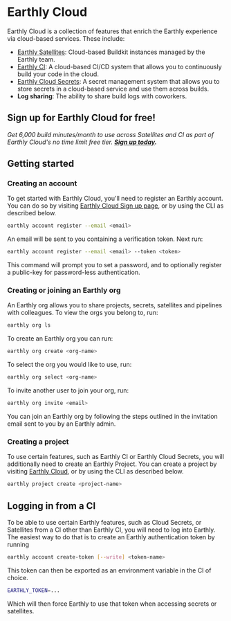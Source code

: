 # Earthly Cloud

Earthly Cloud is a collection of features that enrich the Earthly experience via cloud-based services. These include:

* [Earthly Satellites](./satellites.md): Cloud-based Buildkit instances managed by the Earthly team.
* [Earthly CI](./earthly-ci.md): A cloud-based CI/CD system that allows you to continuously build your code in the cloud.
* [Earthly Cloud Secrets](./cloud-secrets.md): A secret management system that allows you to store secrets in a cloud-based service and use them across builds.
* **Log sharing**: The ability to share build logs with coworkers.

## Sign up for Earthly Cloud for free!
*Get 6,000 build minutes/month to use across Satellites and CI as part of Earthly Cloud's no time limit free tier.* ***[Sign up today](https://cloud.earthly.dev/login).***

## Getting started

### Creating an account

To get started with Earthly Cloud, you'll need to register an Earthly account. You can do so by visiting [Earthly Cloud Sign up page](https://cloud.earthly.dev/login), or by using the CLI as described below.

```bash
earthly account register --email <email>
```

An email will be sent to you containing a verification token. Next run:

```bash
earthly account register --email <email> --token <token>
```

This command will prompt you to set a password, and to optionally register a public-key for password-less authentication.

### Creating or joining an Earthly org

An Earthly org allows you to share projects, secrets, satellites and pipelines with colleagues. To view the orgs you belong to, run:

```bash
earthly org ls
```

To create an Earthly org you can run:

```bash
earthly org create <org-name>
```

To select the org you would like to use, run:

```bash
earthly org select <org-name>
```

To invite another user to join your org, run:

```bash
earthly org invite <email>
```

You can join an Earthly org by following the steps outlined in the invitation email sent to you by an Earthly admin.

### Creating a project

To use certain features, such as Earthly CI or Earthly Cloud Secrets, you will additionally need to create an Earthly Project. You can create a project by visiting [Earthly Cloud](https://cloud.earthly.dev/), or by using the CLI as described below.

```bash
earthly project create <project-name>
```

## Logging in from a CI

To be able to use certain Earthly features, such as Cloud Secrets, or Satellites from a CI other than Earthly CI, you will need to log into Earthly. The easiest way to do that is to create an Earthly authentication token by running

```bash
earthly account create-token [--write] <token-name>
```

This token can then be exported as an environment variable in the CI of choice.

```bash
EARTHLY_TOKEN=...
```

Which will then force Earthly to use that token when accessing secrets or satellites.

